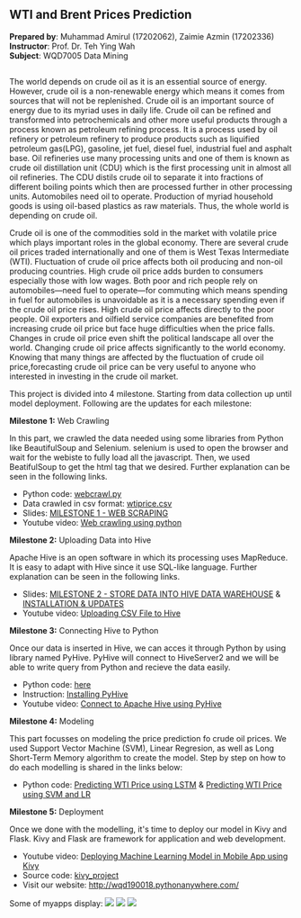 ## WTI and Brent Prices Prediction
<b>Prepared by</b>: Muhammad Amirul (17202062), Zaimie Azmin (17202336)
<br/><b>Instructor</b>: Prof. Dr. Teh Ying Wah
<br/><b>Subject</b>: WQD7005 Data Mining

## 

The world depends on crude oil as it is an essential source of energy. However, crude oil is a non-renewable energy which means it comes from sources that will not be replenished. Crude oil is an important source of energy due to its myriad uses in daily life. Crude oil can be refined and transformed into petrochemicals and other more useful products through a process known as petroleum refining process. It is a process used by oil refinery or petroleum refinery to produce products such as liquified petroleum gas(LPG), gasoline, jet fuel, diesel fuel, industrial fuel and asphalt base. Oil refineries use many processing units and one of them is known as crude oil distillation unit (CDU) which is the first processing unit in almost all oil refineries. The CDU distils crude oil to separate it into fractions of different boiling points which then are processed further in other processing units. Automobiles need oil to operate. Production of myriad household goods is using oil-based plastics as raw materials. Thus, the whole world is depending on crude oil. 

Crude oil is one of the commodities sold in the market with volatile price which plays important roles in the global economy. There are several crude oil prices traded internationally and one of them is West Texas Intermediate (WTI). Fluctuation of crude oil price affects both oil producing and non-oil producing countries. High crude oil price adds burden to consumers especially those with low wages. Both poor and rich people rely on automobiles—need fuel to operate—for commuting which means spending in fuel for automobiles is unavoidable as it is a necessary spending even if the crude oil price rises. High crude oil price affects directly to the poor people. Oil exporters and oilfield service companies are benefited from increasing crude oil price but face huge difficulties when the price falls. Changes in crude oil price even shift the political landscape all over the world. Changing crude oil price affects significantly to the world economy. Knowing that many things are affected by the fluctuation of crude oil price,forecasting crude oil price can be very useful to anyone who interested in investing in the crude oil market. 

This project is divided into 4 milestone. Starting from data collection up until model deployment. Following are the updates for each milestone:


<b>Milestone 1:</b> Web Crawling

In this part, we crawled the data needed using some libraries from Python like BeautifulSoup and Selenium. selenium is used to open the browser and wait for the webiste to fully load all the javascript. Then, we used BeatifulSoup to get the html tag that we desired. Further explanation can be seen in the following links.
* Python code: <a href="https://github.com/muhdamirulsamsul/DataMining/blob/master/webcrawl.py">webcrawl.py</a>
* Data crawled in csv format: <a href="https://github.com/muhdamirulsamsul/DataMining/blob/master/wtiprice.csv">wtiprice.csv</a>
* Slides: <a href="https://github.com/muhdamirulsamsul/DataMining/blob/master/MILESTONE%201%20-%20WEB%20SCRAPING.pdf">MILESTONE 1 - WEB SCRAPING</a>
* Youtube video: <a href="https://youtu.be/6_hUi_ktaWw">Web crawling using python</a>


<b>Milestone 2:</b> Uploading Data into Hive

Apache Hive is an open software in which its processing uses MapReduce. It is easy to adapt with Hive since it use SQL-like language. Further explanation can be seen in the following links.
* Slides: <a href="https://github.com/muhdamirulsamsul/DataMining/blob/master/MILESTONE%202%20-%20STORE%20DATA%20INTO%20HIVE.pdf">MILESTONE 2 - STORE DATA INTO HIVE DATA WAREHOUSE</a> & <a href="https://github.com/muhdamirulsamsul/DataMining/blob/master/MILESTONE%202%20-%20INSTALLATION%20AND%20PROGRESS%20UPDATES.pdf">INSTALLATION & UPDATES</a>
* Youtube video: <a href="https://youtu.be/A2JoxsWwvZ4">
Uploading CSV File to Hive</a>


<b>Milestone 3:</b> Connecting Hive to Python

Once our data is inserted in Hive, we can acces it through Python by using library named PyHive. PyHive will connect to HiveServer2 and we will be able to write query from Python and recieve the data easily.
* Python code: <a href="https://github.com/muhdamirulsamsul/DataMining/blob/master/ConnHive.ipynb">here</a>
* Instruction: <a href="https://github.com/muhdamirulsamsul/DataMining/blob/master/howpyhive.txt">Installing PyHive</a>
* Youtube video: <a href="https://youtu.be/vsGvP_vGuTo">Connect to Apache Hive using PyHive</a>


<b>Milestone 4:</b> Modeling

This part focusses on modeling the price prediction fo crude oil prices. We used Support Vector Machine (SVM), Linear Regresion, as well as Long Short-Term Memory algorithm to create the model. Step by step on how to do each modelling is shared in the links below:
* Python code: 
<a href="https://github.com/muhdamirulsamsul/DataMining/blob/master/WTI%20Prediction%20(LSTM).ipynb">Predicting WTI Price using LSTM</a> &
<a href="https://github.com/muhdamirulsamsul/DataMining/blob/master/WTI%20Closing%20Price%20Prediction%20(SVM%20%26%20LR).ipynb">Predicting WTI Price using SVM and LR</a>

<b>Milestone 5:</b> Deployment

Once we done with the modelling, it's time to deploy our model in Kivy and Flask. Kivy and Flask are framework for application and web development. 
* Youtube video: <a href="https://youtu.be/BscIYNKPtC0">Deploying Machine Learning Model in Mobile App using Kivy</a>
* Source code: <a href="https://github.com/muhdamirulsamsul/DataMining/tree/master/kivy_project">kivy_project</a>
* Visit our website: http://wqd190018.pythonanywhere.com/

Some of myapps display:
<img src="https://github.com/muhdamirulsamsul/DataMining/blob/master/page1.png">
<img src="https://github.com/muhdamirulsamsul/DataMining/blob/master/page2.png">
<img src="https://github.com/muhdamirulsamsul/DataMining/blob/master/page3.png">
